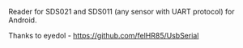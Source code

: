 Reader for SDS021 and SDS011 (any sensor with UART protocol) for Android. 

Thanks to eyedol - https://github.com/felHR85/UsbSerial
